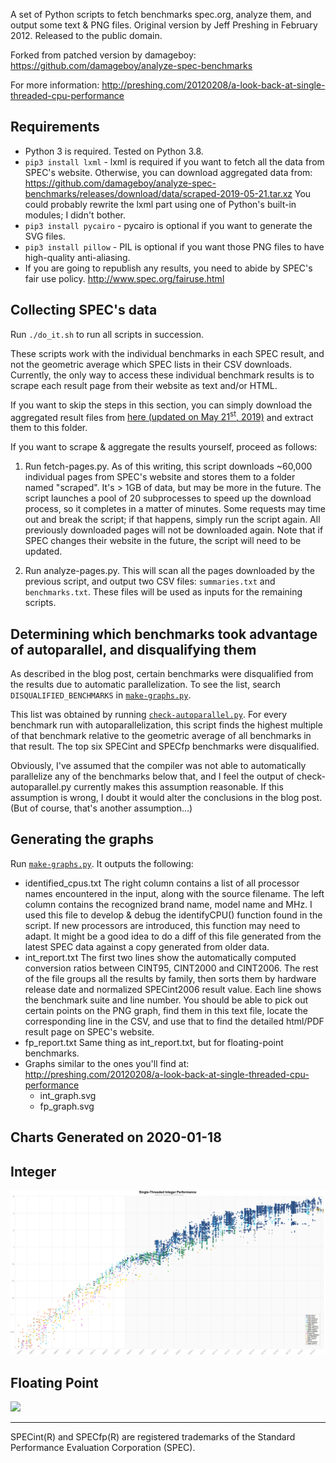 A set of Python scripts to fetch benchmarks spec.org, analyze them, and output some text & PNG files.
Original version by Jeff Preshing in February 2012.
Released to the public domain.

Forked from patched version by damageboy: https://github.com/damageboy/analyze-spec-benchmarks

For more information:
http://preshing.com/20120208/a-look-back-at-single-threaded-cpu-performance


Requirements
------------

* Python 3 is required. Tested on Python 3.8.
* `pip3 install lxml` - lxml is required if you want to fetch all the data from SPEC's website. Otherwise, you can download aggregated data from: https://github.com/damageboy/analyze-spec-benchmarks/releases/download/data/scraped-2019-05-21.tar.xz
  You could probably rewrite the lxml part using one of Python's built-in modules; I didn't bother.
* `pip3 install pycairo` - pycairo is optional if you want to generate the SVG files.
* `pip3 install pillow` - PIL is optional if you want those PNG files to have high-quality anti-aliasing.
* If you are going to republish any results, you need to abide by SPEC's fair use policy. http://www.spec.org/fairuse.html


Collecting SPEC's data
----------------------
Run `./do_it.sh` to run all scripts in succession. 

These scripts work with the individual benchmarks in each SPEC result, and not the geometric average which SPEC lists in their CSV downloads. Currently, the only way to access these individual benchmark results is to scrape each result page from their website as text and/or HTML.

If you want to skip the steps in this section, you can simply download the aggregated result files from [here (updated on May 21<sup>st</sup>, 2019)](https://github.com/damageboy/analyze-spec-benchmarks/releases/download/data/scraped-2019-05-21.tar.xz) and extract them to this folder.

If you want to scrape & aggregate the results yourself, proceed as follows:

1. Run fetch-pages.py. As of this writing, this script downloads ~60,000 individual pages from SPEC's website and stores them to a folder named "scraped". It's > 1GB of data, but may be more in the future. The script launches a pool of 20 subprocesses to speed up the download process, so it completes in a matter of minutes. Some requests may time out and break the script; if that happens, simply run the script again. All previously downloaded pages will not be downloaded again. Note that if SPEC changes their website in the future, the script will need to be updated.

2. Run analyze-pages.py. This will scan all the pages downloaded by the previous script, and output two CSV files: `summaries.txt` and `benchmarks.txt`. These files will be used as inputs for the remaining scripts.


Determining which benchmarks took advantage of autoparallel, and disqualifying them
-----------------------------------------------------------------------------------

As described in the blog post, certain benchmarks were disqualified from the results due to automatic parallelization. To see the list, search `DISQUALIFIED_BENCHMARKS` in [`make-graphs.py`](make-graphs.py).

This list was obtained by running [`check-autoparallel.py`](check-autoparallel.py). For every benchmark run with autoparallelization, this script finds the highest multiple of that benchmark relative to the geometric average of all benchmarks in that result. The top six SPECint and SPECfp benchmarks were disqualified.

Obviously, I've assumed that the compiler was not able to automatically parallelize any of the benchmarks below that, and I feel the output of check-autoparallel.py currently makes this assumption reasonable. If this assumption is wrong, I doubt it would alter the conclusions in the blog post. (But of course, that's another assumption...)


Generating the graphs
---------------------

Run [`make-graphs.py`](make-graphs.py). It outputs the following:

* identified_cpus.txt
	The right column contains a list of all processor names encountered in the input, along with the source filename. The left column contains the recognized brand name, model name and MHz. I used this file to develop & debug the identifyCPU() function found in the script. If new processors are introduced, this function may need to adapt. It might be a good idea to do a diff of this file generated from the latest SPEC data against a copy generated from older data.
* int_report.txt
	The first two lines show the automatically computed conversion ratios between CINT95, CINT2000 and CINT2006. The rest of the file groups all the results by family, then sorts them by hardware release date and normalized SPECint2006 result value. Each line shows the benchmark suite and line number. You should be able to pick out certain points on the PNG graph, find them in this text file, locate the corresponding line in the CSV, and use that to find the detailed html/PDF result page on SPEC's website.
* fp_report.txt
	Same thing as int_report.txt, but for floating-point benchmarks.
* Graphs similar to the ones you'll find at: http://preshing.com/20120208/a-look-back-at-single-threaded-cpu-performance
  * int_graph.svg
  * fp_graph.svg

Charts Generated on 2020-01-18
------------------------------

## Integer
![](int_graph.svg)

## Floating Point
![](fp_graph.png.svg)

-----
SPECint(R) and SPECfp(R) are registered trademarks of the Standard Performance Evaluation Corporation (SPEC).
